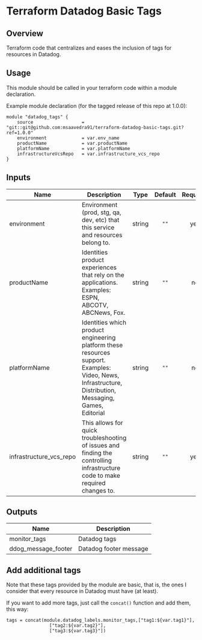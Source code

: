 # Terraform Datadog Basic Tags 

## Overview

Terraform code that centralizes and eases the inclusion of tags for resources in Datadog.

## Usage
This module should be called in your terraform code within a module declaration.

Example module declaration (for the tagged release of this repo at 1.0.0):
```
module "datadog_tags" {
    source                  = "git::git@github.com:msaavedra91/terraform-datadog-basic-tags.git?ref=1.0.0"
    environment             = var.env_name
    productName             = var.productName
    platformName            = var.platformName
    infrastructureVcsRepo   = var.infrastructure_vcs_repo
}
```

## Inputs

| Name | Description | Type | Default | Required |
|------|-------------|:----:|:-----:|:-----:|
| environment | Environment (prod, stg, qa, dev, etc) that this service and resources belong to. | string | `""` | yes |
| productName | Identities product experiences that rely on the applications. Examples: ESPN, ABCOTV, ABCNews, Fox. | string | `""` | no |
| platformName | Identities which product engineering platform these resources support. Examples: Video, News, Infrastructure, Distribution, Messaging, Games, Editorial | string | `""` | no |
| infrastructure_vcs_repo | This allows for quick troubleshooting of issues and finding the controlling infrastructure code to make required changes to. | string | `""` | yes |

## Outputs

| Name | Description |
|------|-------------|
| monitor_tags | Datadog tags |
| ddog_message_footer | Datadog footer message |

## Add additional tags

Note that these tags provided by the module are basic, that is, the ones I consider that every resource in Datadog must have (at least).

If you want to add more tags, just call the ```concat()``` function and add them, this way:
```
tags = concat(module.datadog_labels.monitor_tags,["tag1:${var.tag1}"],
                ["tag2:${var.tag2}"],
                ["tag3:${var.tag3}"])
```